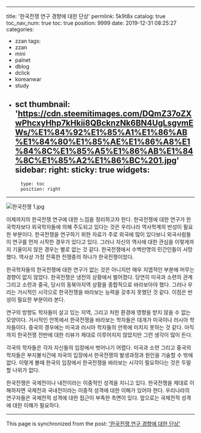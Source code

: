 
---
title: '한국전쟁 연구 경향에 대한 단상'
permlink: 5k9t8x
catalog: true
toc_nav_num: true
toc: true
position: 9999
date: 2019-12-31 08:25:27
categories:
- zzan
tags:
- zzan
- mini
- palnet
- dblog
- dclick
- koreanwar
- study
- sct
thumbnail: 'https://cdn.steemitimages.com/DQmZ37oZXwPhcxyHhp7kHkii8QBcknzNk6BN4UgLsgvmEWs/%E1%84%92%E1%85%A1%E1%86%AB%E1%84%80%E1%85%AE%E1%86%A8%E1%84%8C%E1%85%A5%E1%86%AB%E1%84%8C%E1%85%A2%E1%86%BC%201.jpg'
sidebar:
    right:
        sticky: true
widgets:
    -
        type: toc
        position: right
---


![한국전쟁 1.jpg](https://cdn.steemitimages.com/DQmZ37oZXwPhcxyHhp7kHkii8QBcknzNk6BN4UgLsgvmEWs/%E1%84%92%E1%85%A1%E1%86%AB%E1%84%80%E1%85%AE%E1%86%A8%E1%84%8C%E1%85%A5%E1%86%AB%E1%84%8C%E1%85%A2%E1%86%BC%201.jpg)

이제까지의 한국전쟁 연구에 대한 느낌을 정리하고자 한다. 
한국전쟁에 대한 연구가 한국학자보다 외국학자들에 의해 주도되고 있다는 것은 우리나라 역사학계의 반성이 필요한 부분이다. 한국전쟁을 연구하기 위한 자료가 주로 외국에 많이 있다보니 외국사람들이 연구를 먼저 시작한 경우가 있다고 있다. 그러나 자신의 역사에 대한 관심을 이렇게까지 기울이지 않은 경우는 별로 없는 것 같다. 한국전쟁에서 수백만명의 민간인들이 사망했다. 역사상 가장 잔혹한 전쟁중의 하나가 한국전쟁이었다. 

한국학자들의 한국전쟁에 대한 연구가 없는 것은 아니지만 매우 지엽적인 부분에 머무는 경향이 없지 않았다. 한국전쟁은 냉전의 상황에서 벌어졌다. 당연히 미국과 소련의 관계 그리고 소련과 중국, 당시의 동북아지역 상황을 종합적으로 바라보아야 했다. 그러나 우리는 거시적인 시각으로 한국전쟁을 바라보는 능력을 갖추지 못했던 것 같다. 이점은 반성이 필요한 부분이라 본다.  

연구의 방향도 학자들이 살고 있는 지역, 그리고 처한 환경에 영향을 받지 않을 수 없는 모양이다. 거시적인 안목에서 한국전쟁을 바라보는 학자들은 대개가 미국이나 러시아 학자들이다. 중국의 경우에는 미국과 러시아 학자들의 안목에 미치지 못하는 것 같다. 아직까지 한국전쟁 전반에 대한 리뷰가 제대로 이루어지지 않았지만 그런 생각이 많이 든다. 

각국의 학자들은 각자 자신들의 입장에서 벗어나기 어렵다. 미국과 소련 그리고 중국의 학자들은 부지불식간에 자국의 입장에서 한국전쟁의 발생과정과 원인을 기술할 수 밖에 없다. 이렇게 볼때 한국의 입장에서 한국전쟁을 바라보는 시각이 필요하다는 것은 두말할 나위가 없다. 

한국전쟁은 국제전이나 내전이라는 이중적인 성격을 지니고 있다. 한국전쟁을 제대로 이해하자면 국제전과 국내전이라는 이중적 성격에 대한 이해가 있어야 한다. 우리나라의 연구자들은 국제전적 성격에 대한 접근이 부족한 측면이 있다. 앞으로는 국제전적 성격에 대한 이해가 필요하다.

- - -

This page is synchronized from the post: ['한국전쟁 연구 경향에 대한 단상'](https://steemit.com/@wisdomandjustice/5k9t8x)
